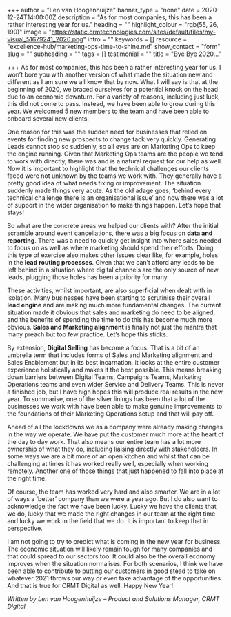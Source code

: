 +++
author = "Len van Hoogenhuijze"
banner_type = "none"
date = 2020-12-24T14:00:00Z
description = "As for most companies, this has been a rather interesting year for us."
heading = ""
highlight_colour = "rgb(55, 26, 190)"
image = "https://static.crmtechnologies.com/sites/default/files/my-visual_51679241_2020.png"
intro = ""
keywords = []
resource = "excellence-hub/marketing-ops-time-to-shine.md"
show_contact = "form"
slug = ""
subheading = ""
tags = []
testimonial = ""
title = "Bye Bye 2020..."

+++
As for most companies, this has been a rather interesting year for us. I won’t bore you with another version of what made the situation new and different as I am sure we all know that by now. What I will say is that at the beginning of 2020, we braced ourselves for a potential knock on the head due to an economic downturn. For a variety of reasons, including just luck, this did not come to pass. Instead, we have been able to grow during this year. We welcomed 5 new members to the team and have been able to onboard several new clients.

One reason for this was the sudden need for businesses that relied on events for finding new prospects to change tack very quickly. Generating Leads cannot stop so suddenly, so all eyes are on Marketing Ops to keep the engine running. Given that Marketing Ops teams are the people we tend to work with directly, there was and is a natural request for our help as well. Now it is important to highlight that the technical challenges our clients faced were not unknown by the teams we work with. They generally have a pretty good idea of what needs fixing or improvement. The situation suddenly made things very acute. As the old adage goes, ‘behind every technical challenge there is an organisational issue’ and now there was a lot of support in the wider organisation to make things happen. Let’s hope that stays!

So what are the concrete areas we helped our clients with? After the initial scramble around event cancellations, there was a big focus on **data and reporting**. There was a need to quickly get insight into where sales needed to focus on as well as where marketing should spend their efforts. Doing this type of exercise also makes other issues clear like, for example, holes in the **lead routing processes**. Given that we can’t afford any leads to be left behind in a situation where digital channels are the only source of new leads, plugging those holes has been a priority for many.

These activities, whilst important, are also superficial when dealt with in isolation. Many businesses have been starting to scrutinise their overall **lead engine** and are making much more fundamental changes. The current situation made it obvious that sales and marketing do need to be aligned, and the benefits of spending the time to do this has become much more obvious. **Sales and Marketing alignment** is finally not just the mantra that many preach but too few practice. Let’s hope this sticks.

By extension, **Digital Selling** has become a focus. That is a bit of an umbrella term that includes forms of Sales and Marketing alignment and Sales Enablement but in its best incarnation, it looks at the entire customer experience holistically and makes it the best possible. This means breaking down barriers between Digital Teams, Campaigns Teams, Marketing Operations teams and even wider Service and Delivery Teams. This is never a finished job, but I have high hopes this will produce real results in the new year. To summarise, one of the silver linings has been that a lot of the businesses we work with have been able to make genuine improvements to the foundations of their Marketing Operations setup and that will pay off.

Ahead of all the lockdowns we as a company were already making changes in the way we operate. We have put the customer much more at the heart of the day to day work. That also means our entire team has a lot more ownership of what they do, including liaising directly with stakeholders. In some ways we are a bit more of an open kitchen and whilst that can be challenging at times it has worked really well, especially when working remotely. Another one of those things that just happened to fall into place at the right time.

Of course, the team has worked very hard and also smarter. We are in a lot of ways a ‘better’ company than we were a year ago. But I do also want to acknowledge the fact we have been lucky. Lucky we have the clients that we do, lucky that we made the right changes in our team at the right time and lucky we work in the field that we do. It is important to keep that in perspective.

I am not going to try to predict what is coming in the new year for business. The economic situation will likely remain tough for many companies and that could spread to our sectors too. It could also be the overall economy improves when the situation normalises. For both scenarios, I think we have been able to contribute to putting our customers in good stead to take on whatever 2021 throws our way or even take advantage of the opportunities. And that is true for CRMT Digital as well. Happy New Year!

_Written by Len van Hoogenhuijze – Product and Solutions Manager, CRMT Digital_